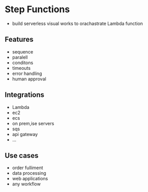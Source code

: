 # Step Functions
- build serverless visual works to orachastrate Lambda function
## Features
- sequence
- paralell
- conditons
- timeouts
- error handling
- human approval
## Integrations
- Lambda
- ec2
- ecs
- on prem,ise servers
- sqs
- api gateway
- ...
## Use cases    
- order fulliment
- data processing
- web applications
- any workflow
